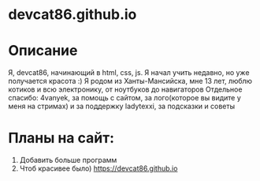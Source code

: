 # devcat86.github.io
# Описание
Я, devcat86, начинающий в html, css, js. Я начал учить недавно, но уже получается красота :) Я родом из Ханты-Мансийска, мне 13 лет, люблю котиков и всю электронику, от ноутбуков до навигаторов 
  Отдельное спасибо:
  4vanyek, за помощь с сайтом, за лого(которое вы видите у меня на стримах) и за поддержку
  ladytexxi, за подсказки и советы
# Планы на сайт:
1. Добавить больше программ
2. Чтоб красивее было)
https://devcat86.github.io
